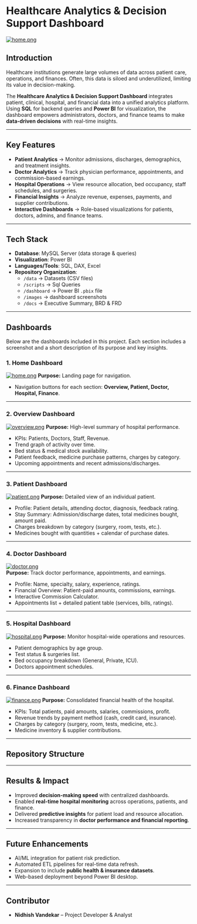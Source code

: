 # Healthcare Analytics & Decision Support Dashboard  
[![home.png](https://i.postimg.cc/qqwXCzQ5/home.png)](https://postimg.cc/9w4q6X6d) 
## Introduction  
Healthcare institutions generate large volumes of data across patient care, operations, and finances. Often, this data is siloed and underutilized, limiting its value in decision-making.  

The **Healthcare Analytics & Decision Support Dashboard** integrates patient, clinical, hospital, and financial data into a unified analytics platform. Using **SQL** for backend queries and **Power BI** for visualization, the dashboard empowers administrators, doctors, and finance teams to make **data-driven decisions** with real-time insights.  

---

## Key Features  
- **Patient Analytics** → Monitor admissions, discharges, demographics, and treatment insights.  
- **Doctor Analytics** → Track physician performance, appointments, and commission-based earnings.  
- **Hospital Operations** → View resource allocation, bed occupancy, staff schedules, and surgeries.  
- **Financial Insights** → Analyze revenue, expenses, payments, and supplier contributions.  
- **Interactive Dashboards** → Role-based visualizations for patients, doctors, admins, and finance teams.  

---

## Tech Stack  
- **Database**: MySQL Server (data storage & queries)  
- **Visualization**: Power BI  
- **Languages/Tools**: SQL, DAX, Excel  
- **Repository Organization**:  
  - `/data` → Datasets (CSV files)  
  - `/scripts` → Sql Queries  
  - `/dashboard` → Power BI `.pbix` file
  - `/images` → dashboard screenshots  
  - `/docs` → Executive Summary, BRD & FRD

---

## Dashboards  

Below are the dashboards included in this project. Each section includes a screenshot and a short description of its purpose and key insights.  

### 1. Home Dashboard  
[![home.png](https://i.postimg.cc/qqwXCzQ5/home.png)](https://postimg.cc/9w4q6X6d) 
**Purpose:** Landing page for navigation.   
- Navigation buttons for each section: **Overview, Patient, Doctor, Hospital, Finance**.  

---

### 2. Overview Dashboard  
[![overview.png](https://i.postimg.cc/Wp71JM61/overview.png)](https://postimg.cc/xqc2wN4w)
**Purpose:** High-level summary of hospital performance.  
- KPIs: Patients, Doctors, Staff, Revenue.  
- Trend graph of activity over time.  
- Bed status & medical stock availability.  
- Patient feedback, medicine purchase patterns, charges by category.  
- Upcoming appointments and recent admissions/discharges.  

---

### 3. Patient Dashboard  
[![patient.png](https://i.postimg.cc/QdJ98R46/patient.png)](https://postimg.cc/ZW0KjDh3) 
**Purpose:** Detailed view of an individual patient.  
- Profile: Patient details, attending doctor, diagnosis, feedback rating.  
- Stay Summary: Admission/discharge dates, total medicines bought, amount paid.  
- Charges breakdown by category (surgery, room, tests, etc.).  
- Medicines bought with quantities + calendar of purchase dates.  

---

### 4. Doctor Dashboard  
[![doctor.png](https://i.postimg.cc/KYcNx7NB/doctor.png)](https://postimg.cc/YvVgxWTC)  
**Purpose:** Track doctor performance, appointments, and earnings.  
- Profile: Name, specialty, salary, experience, ratings.  
- Financial Overview: Patient-paid amounts, commissions, earnings.  
- Interactive Commission Calculator.  
- Appointments list + detailed patient table (services, bills, ratings).  

---

### 5. Hospital Dashboard  
[![hospital.png](https://i.postimg.cc/13VSM66F/hospital.png)](https://postimg.cc/v4yCZ408) 
**Purpose:** Monitor hospital-wide operations and resources.  
- Patient demographics by age group.  
- Test status & surgeries list.  
- Bed occupancy breakdown (General, Private, ICU).  
- Doctors appointment schedules.  

---

### 6. Finance Dashboard  
[![finance.png](https://i.postimg.cc/c48kbc9f/finance.png)](https://postimg.cc/SJkGXcpK) 
**Purpose:** Consolidated financial health of the hospital.  
- KPIs: Total patients, paid amounts, salaries, commissions, profit.  
- Revenue trends by payment method (cash, credit card, insurance).  
- Charges by category (surgery, room, tests, medicine, etc.).  
- Medicine inventory & supplier contributions.  

---

## Repository Structure  


---

## Results & Impact  
- Improved **decision-making speed** with centralized dashboards.  
- Enabled **real-time hospital monitoring** across operations, patients, and finance.  
- Delivered **predictive insights** for patient load and resource allocation.  
- Increased transparency in **doctor performance and financial reporting**.  

---

## Future Enhancements  
- AI/ML integration for patient risk prediction.  
- Automated ETL pipelines for real-time data refresh.  
- Expansion to include **public health & insurance datasets**.  
- Web-based deployment beyond Power BI desktop.  

---

## Contributor  
- **Nidhish Vandekar** – Project Developer & Analyst  


